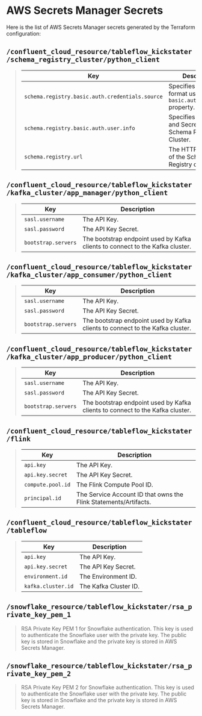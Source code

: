 # AWS Secrets Manager Secrets
Here is the list of AWS Secrets Manager secrets generated by the Terraform configuration:

## `/confluent_cloud_resource/tableflow_kickstater/schema_registry_cluster/python_client`
> Key|Description
> -|-
> `schema.registry.basic.auth.credentials.source`|Specifies the the format used in the `basic.auth.user.info` property.
> `schema.registry.basic.auth.user.info`|Specifies the API Key and Secret for the Schema Registry Cluster.
> `schema.registry.url`|The HTTP endpoint of the Schema Registry cluster.

## `/confluent_cloud_resource/tableflow_kickstater/kafka_cluster/app_manager/python_client`
> Key|Description
> -|-
> `sasl.username`|The API Key.
> `sasl.password`|The API Key Secret.
> `bootstrap.servers`|The bootstrap endpoint used by Kafka clients to connect to the Kafka cluster.

## `/confluent_cloud_resource/tableflow_kickstater/kafka_cluster/app_consumer/python_client`
> Key|Description
> -|-
> `sasl.username`|The API Key.
> `sasl.password`|The API Key Secret.
> `bootstrap.servers`|The bootstrap endpoint used by Kafka clients to connect to the Kafka cluster.

## `/confluent_cloud_resource/tableflow_kickstater/kafka_cluster/app_producer/python_client`
> Key|Description
> -|-
> `sasl.username`|The API Key.
> `sasl.password`|The API Key Secret.
> `bootstrap.servers`|The bootstrap endpoint used by Kafka clients to connect to the Kafka cluster.

## `/confluent_cloud_resource/tableflow_kickstater/flink`
> Key|Description
> -|-
> `api.key`|The API Key.
> `api.key.secret`|The API Key Secret.
> `compute.pool.id`|The Flink Compute Pool ID.
> `principal.id`|The Service Account ID that owns the Flink Statements/Artifacts.

## `/confluent_cloud_resource/tableflow_kickstater/tableflow`
> Key|Description
> -|-
> `api.key`|The API Key.
> `api.key.secret`|The API Key Secret.
> `environment.id`|The Environment ID.
> `kafka.cluster.id`|The Kafka Cluster ID.

## `/snowflake_resource/tableflow_kickstater/rsa_private_key_pem_1`
> RSA Private Key PEM 1 for Snowflake authentication. This key is used to authenticate the Snowflake user with the private key. The public key is stored in Snowflake and the private key is stored in AWS Secrets Manager.

## `/snowflake_resource/tableflow_kickstater/rsa_private_key_pem_2`
> RSA Private Key PEM 2 for Snowflake authentication. This key is used to authenticate the Snowflake user with the private key. The public key is stored in Snowflake and the private key is stored in AWS Secrets Manager.